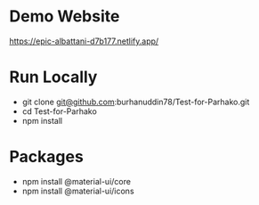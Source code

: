 # Demo Website
https://epic-albattani-d7b177.netlify.app/

# Run Locally
* git clone git@github.com:burhanuddin78/Test-for-Parhako.git
* cd Test-for-Parhako
* npm install

# Packages
* npm install @material-ui/core
* npm install @material-ui/icons


